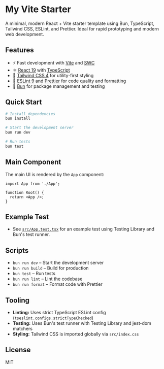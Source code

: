 # My Vite Starter

A minimal, modern React + Vite starter template using Bun, TypeScript, Tailwind CSS, ESLint, and Prettier. Ideal for rapid prototyping and modern web development.

## Features

- ⚡️ Fast development with [Vite](https://vite.dev/) and [SWC](https://swc.rs/)
- ⚛️ [React 19](https://react.dev/) with [TypeScript](https://www.typescriptlang.org/)
- 🎨 [Tailwind CSS 4](https://tailwindcss.com/) for utility-first styling
- 🧹 [ESLint 9](https://eslint.org/) and [Prettier](https://prettier.io/) for code quality and formatting
- 🧪 [Bun](https://bun.sh/) for package management and testing

## Quick Start

```bash
# Install dependencies
bun install

# Start the development server
bun run dev

# Run tests
bun test
```

## Main Component

The main UI is rendered by the `App` component:

```tsx
import App from './App';

function Root() {
  return <App />;
}
```

## Example Test

- See [`src/App.test.tsx`](src/App.test.tsx) for an example test using Testing Library and Bun's test runner.

## Scripts

- `bun run dev` – Start the development server
- `bun run build` – Build for production
- `bun test` – Run tests
- `bun run lint` – Lint the codebase
- `bun run format` – Format code with Prettier

## Tooling

- **Linting:** Uses strict TypeScript ESLint config (`tseslint.configs.strictTypeChecked`)
- **Testing:** Uses Bun's test runner with Testing Library and jest-dom matchers
- **Styling:** Tailwind CSS is imported globally via `src/index.css`

## License

MIT

